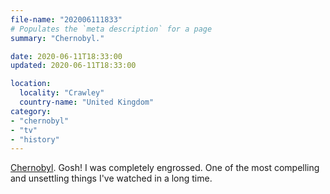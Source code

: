 ```yaml
---
file-name: "202006111833"
# Populates the `meta description` for a page
summary: "Chernobyl."

date: 2020-06-11T18:33:00
updated: 2020-06-11T18:33:00

location:
  locality: "Crawley"
  country-name: "United Kingdom"
category:
- "chernobyl"
- "tv"
- "history"
---
```


[Chernobyl][1]. Gosh! I was completely engrossed. One of the most compelling and unsettling things I've watched in a long time.

[1]: https://www.imdb.com/title/tt7366338/
